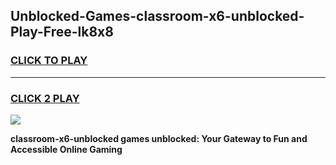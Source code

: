
## Unblocked-Games-classroom-x6-unblocked-Play-Free-lk8x8
<h3>
<a href="https://premium76.site?title=classroom-x6-unblocked&ref=18A1">CLICK TO PLAY</a></h3>
<hr>

<h3>
<a href="https://premium76.site?title=classroom-x6-unblocked&ref=18A1">CLICK 2 PLAY</a>
  
</h3>

<a href="https://premium76.site?title=classroom-x6-unblocked&ref=18A1"><img src="https://clearcache.store/games.png"></a>


**classroom-x6-unblocked games unblocked: Your Gateway to Fun and Accessible Online Gaming**
